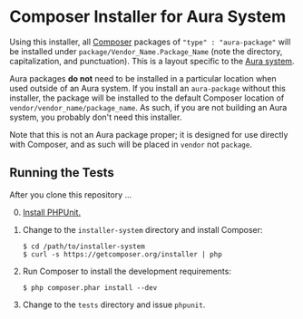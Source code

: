 Composer Installer for Aura System
==================================

Using this installer, all [Composer][] packages of `"type" : "aura-package"`
will be installed under `package/Vendor_Name.Package_Name` (note the
directory, capitalization, and punctuation). This is a layout specific to the
[Aura system][].

Aura packages **do not** need to be installed in a particular location when
used outside of an Aura system. If you install an `aura-package` without this
installer, the package will be installed to the default Composer location of
`vendor/vendor_name/package_name`. As such, if you are not building an Aura
system, you probably don't need this installer.

Note that this is not an Aura package proper; it is designed for use directly
with Composer, and as such will be placed in `vendor` not `package`.

[Composer]: http://getcomposer.org/
[Aura system]: https://github.com/auraphp/system

Running the Tests
-----------------

After you clone this repository ...

0.  [Install PHPUnit.](http://www.phpunit.de/manual/current/en/installation.html)

1.  Change to the `installer-system` directory and install Composer:

        $ cd /path/to/installer-system
        $ curl -s https://getcomposer.org/installer | php

2.  Run Composer to install the development requirements:

        $ php composer.phar install --dev
        
3.  Change to the `tests` directory and issue `phpunit`.

